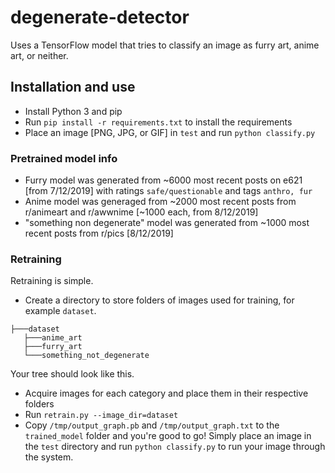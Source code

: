 # degenerate-detector

Uses a TensorFlow model that tries to classify an image as furry art, anime art, or neither.

## Installation and use
- Install Python 3 and pip
- Run `pip install -r requirements.txt` to install the requirements
- Place an image [PNG, JPG, or GIF] in `test` and run `python classify.py`

### Pretrained model info
- Furry model was generated from ~6000 most recent posts on e621 [from 7/12/2019] with ratings `safe/questionable` and tags `anthro, fur`
- Anime model was generaged from ~2000 most recent posts from r/animeart and r/awwnime [~1000 each, from 8/12/2019]
- "something non degenerate" model was generated from ~1000 most recent posts from  r/pics [8/12/2019]

### Retraining
Retraining is simple.
- Create a directory to store folders of images used for training, for example `dataset`.
```
├───dataset
   ├───anime_art
   ├───furry_art
   └───something_not_degenerate
```
Your tree should look like this.
- Acquire images for each category and place them in their respective folders
- Run `retrain.py --image_dir=dataset`
- Copy `/tmp/output_graph.pb` and `/tmp/output_graph.txt` to the `trained_model` folder and you're good to go! Simply place an image in the `test` directory and run `python classify.py` to run your image through the system.